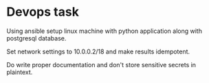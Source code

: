 # Devops task

Using ansible setup linux machine with python application along with postgresql database.

Set network settings to 10.0.0.2/18 and make results idempotent.

Do write proper documentation and don't store sensitive secrets in plaintext.
